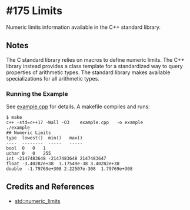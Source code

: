 # #175 Limits

Numeric limits information available in the C++ standard library.

## Notes

The C standard library relies on macros to define numeric limits.
The C++ library instead provides a class template for a standardized way to query properties of arithmetic types.
The standard library makes available specializations for all arithmetic types.

### Running the Example

See [example.cpp](./example.cpp) for details. A makefile compiles and runs:

```
$ make
c++ -std=c++17 -Wall -O3    example.cpp   -o example
./example
## Numeric Limits
type  lowest()  min()   max()
----  --------  -----   -----
bool  0   0   1
uchar 0   0   255
int -2147483648 -2147483648 2147483647
float -3.40282e+38  1.17549e-38 3.40282e+38
double  -1.79769e+308 2.22507e-308  1.79769e+308
```

## Credits and References

* [std::numeric_limits](https://en.cppreference.com/w/cpp/types/numeric_limits)
